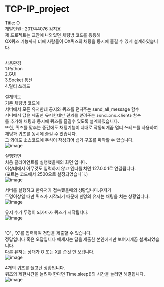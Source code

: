 # TCP-IP_project
Title: O<br>
개발인원 : 201744076 김지용<br>
제 프로젝트는 교안에 나와있던 채팅방 코드를 응용해<br> 
OX퀴즈 기능까지 더해 사람들이 OX퀴즈와 채팅을 동시에 즐길 수 있게 설계하였습니다.<br>
<br>

사용환경 <br>
1.Python <br>
2.GUI <br>
3.Socket 통신 <br>
4.멀티 쓰레드

설계의도 <br>
기존 채팅방 코드에 <br>
서버에서 모든 유저한테 공지와 퀴즈를 던져주는 send_all_message 함수<br>
서버에서 답을 제출한 유저한테만 결과를 알려주는 send_one_clients 함수<br>
를 추가해 채팅과 동시에 퀴즈를 즐길수 있도록 설계하였습니다.<br>
또한, 퀴즈를 맞추는 중간에도 채팅기능이 제대로 작동되게끔 멀티 쓰레드를 사용하여<br>
채팅과 퀴즈를 동시에 즐길 수 있습니다.<br>
그 외에도 소스코드에 주석이 작성되어 쉽게 구조를 파악할 수 있습니다.<br>
![image](https://user-images.githubusercontent.com/71125201/122163666-7eb09600-ceb0-11eb-8678-31d6820d7a30.png)



실행화면<br>
처음 클라이언트를 실행했을때의 화면 입니다.<br>
이상태에서 아무것도 입력하지 않고 엔터를 치면 127.0.0.1로 연결됩니다.<br>
(포트는 코드에서 2500으로 설정되었습니다.)<br>
![image](https://user-images.githubusercontent.com/71188378/122154468-0e9a1400-cea0-11eb-860c-1da8f5f07424.png)


서버를 실행하고 한유저가 접속했을때의 상황입니다.유저가 <br>
두명이상일 때만 퀴즈가 시작되기 때문에 한명의 유저는 채팅을 치는 상황입니다.<br>
![image](https://user-images.githubusercontent.com/71188378/122154506-207bb700-cea0-11eb-9168-0267cda186b5.png)

유저 수가 두명이 되자마자 퀴즈가 시작됩니다.<br>
![image](https://user-images.githubusercontent.com/71188378/122154554-34bfb400-cea0-11eb-9682-1dbc76dcef65.png)

<br>'O' , 'X'를 입력하여 정답을 제출할 수 있습니다. <br>
정답입니다 혹은 오답입니다 메세지는 답을 제출한 본인에게만 보여지게끔 설계되었습니다.<br>
다른 유저는 상대가 O 또는 X를 쓴것 만 보입니다. <br>
![image](https://user-images.githubusercontent.com/71188378/122154593-4b660b00-cea0-11eb-9407-f9315624693a.png)

4개의 퀴즈를 풀고난 상황입니다.<br>
퀴즈의 제한시간을 늘려야 한다면 Time.sleep()의 시간을 늘리면 해결됩니다.<br>
![image](https://user-images.githubusercontent.com/71188378/122156150-5ff7d280-cea3-11eb-9c3e-fd744bd3a693.png)
